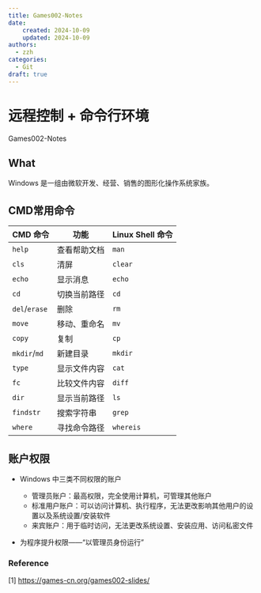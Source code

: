 ```yaml
---
title: Games002-Notes
date: 
    created: 2024-10-09
    updated: 2024-10-09
authors: 
  - zzh
categories:
  - Git
draft: true
---
```


# 远程控制 + 命令行环境

Games002-Notes

<!-- more -->

## What

Windows 是一组由微软开发、经营、销售的图形化操作系统家族。

## CMD常用命令

| CMD 命令     | 功能              | Linux Shell 命令 |
|--------------|-------------------|------------------|
| `help`       | 查看帮助文档       | `man`            |
| `cls`        | 清屏              | `clear`          |
| `echo`       | 显示消息          | `echo`           |
| `cd`         | 切换当前路径       | `cd`             |
| `del`/`erase`| 删除              | `rm`             |
| `move`       | 移动、重命名       | `mv`             |
| `copy`       | 复制              | `cp`             |
| `mkdir`/`md` | 新建目录          | `mkdir`          |
| `type`       | 显示文件内容       | `cat`            |
| `fc`         | 比较文件内容       | `diff`           |
| `dir`        | 显示当前路径       | `ls`             |
| `findstr`    | 搜索字符串         | `grep`           |
| `where`      | 寻找命令路径       | `whereis`        |


## 账户权限

- Windows 中三类不同权限的账户  

    * 管理员账户：最高权限，完全使用计算机，可管理其他账户  
    * 标准用户账户：可以访问计算机、执行程序，无法更改影响其他用户的设置以及系统设置/安装软件  
    * 来宾账户：用于临时访问，无法更改系统设置、安装应用、访问私密文件  

- 为程序提升权限——“以管理员身份运行”











### Reference

[1] https://games-cn.org/games002-slides/